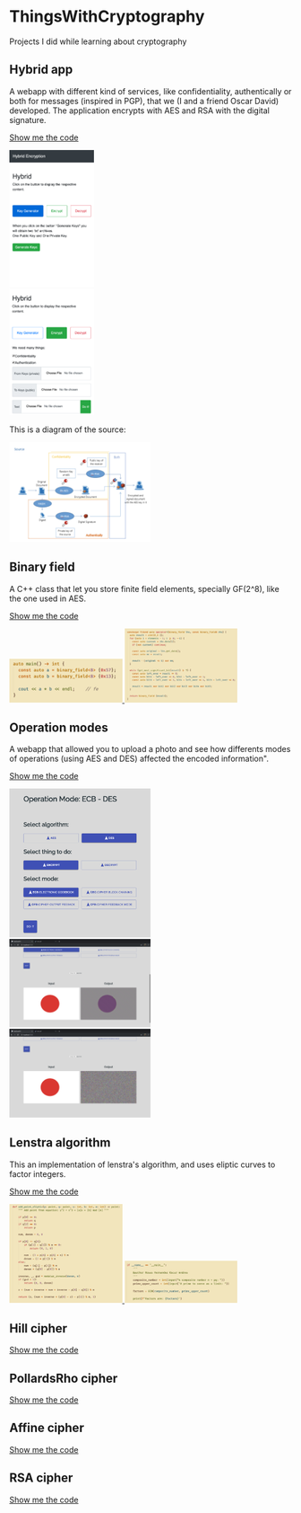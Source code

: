 # ThingsWithCryptography
Projects I did while learning about cryptography


## Hybrid app

A webapp with different kind of services, like confidentiality, authentically or both for messages (inspired in PGP), 
that we (I and a friend Oscar David) developed. The application encrypts with AES and RSA with the digital
signature.

[Show me the code](Code/HybridApp)

<a href="Code/HybridApp">
  <img src="Graphics/hybrid2.png" width="30%">
  <br/>
  <img src="Graphics/hybrid1.png" width="30%">
  <br/>
</a>


This is a diagram of the source:

<img src="Graphics/hybrid3.png" width="50%">

## Binary field

A C++ class that let you store finite field elements, specially GF(2^8), like the one used in AES.

[Show me the code](Code/AES/BinaryField.cpp)

<a href="Code/AES/BinaryField.cpp">
  <img src="Graphics/bit1.png" width="40%">
  <img src="Graphics/bit2.png" width="40%">
</a>

## Operation modes

A webapp that allowed you to upload a photo and see how differents modes of operations
(using AES and DES) affected the encoded information".

[Show me the code](Code/OperationModes)

<a href="Code/OperationModes">
  <img src="Graphics/OperationMode1.png" width="50%">

  <img src="Graphics/OperationMode2.png" width="50%">
  <img src="Graphics/OperationMode3.png" width="50%">
</a>

## Lenstra algorithm

This an implementation of lenstra's algorithm, and uses eliptic curves to
factor integers.

[Show me the code](Code/Lenstra)

<a href="Code/AES/BinaryField.cpp">
  <img src="Graphics/Lenstra1.png" width="40%">
  <img src="Graphics/Lenstra2.png" width="40%">
</a>

## Hill cipher
[Show me the code](Code/Hill)

## PollardsRho cipher
[Show me the code](Code/PollardsRho)

## Affine cipher
[Show me the code](Code/Affine)

## RSA cipher
[Show me the code](Code/RSA)
